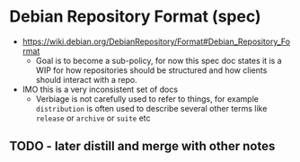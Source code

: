 # Debian Repository Format (spec)

- https://wiki.debian.org/DebianRepository/Format#Debian_Repository_Format
  - Goal is to become a sub-policy, for now this spec doc states it is a WIP for how repositories should be structured and how clients should interact with a repo.
- IMO this is a very inconsistent set of docs
  - Verbiage is not carefully used to refer to things, for example `distribution` is often used to describe several other terms like `release` or `archive` or `suite` etc

## TODO - later distill and merge with other notes